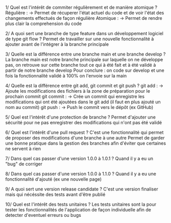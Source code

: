 1/ Quel est l'intérêt de commiter régulièrement et de manière atomique ?
    Régulière :
        -> Permet de récuperer l'état actuel du code et de voir l'état des changements effectués de façon régulière
    Atomique :
        -> Permet de rendre plus clair la comprehension du code

2/ A quoi sert une branche de type feature dans un développement logiciel de type git flow ?
    Permet de travailler sur une nouvelle fonctionnalité à ajouter avant de l'intégrer à la branche principale

3/ Quelle est la différence entre une branche main et une branche develop ?
    La branche main est notre branche principale sur laquelle on ne développe pas, on retrouve sur cette branche tout ce qui à été fait et à été validé à partir de notre branche develop
    Pour conclure : on code sur develop et une fois la fonctionnalité validé à 100% on l'envoie sur la main

4/ Quelle est la différence entre git add, git commit et git push ?
    git add : 
        -> Ajoute les modifications des fichiers à la zone de préparation pour le prochain commit
    git commit : 
        -> Crée un commit qui enregistre les modifications qui ont été ajoutées dans le git add (il faut en plus ajouté un nom au commit)
    git push : 
        -> Push le commit vers le dépôt (ex GitHub)

5/ Quel est l'intérêt d'une protection de branche ?
    Permet d'ajouter une sécurité pour ne pas enregistrer des modifications qui n'ont pas été validé

6/ Quel est l'intérêt d'une pull request ?
    C'est une fonctionnalité qui permet de proposer des modifications d'une branche à une autre
    Permet de garder une bonne pratique dans la gestion des branches afin d'éviter que certaines ne servent à rien 

7/ Dans quel cas passer d'une version 1.0.0 à 1.0.1 ?
    Quand il y a eu un "bug" de corriger

8/ Dans quel cas passer d'une version 1.0.0 à 1.1.0 ?
    Quand il y a eu une fonctionnalité d'ajouté (ex une nouvelle page)

9/ A quoi sert une version release candidate ?
    C'est une version finaliser mais qui nécéssite des tests avant d'être publié

10/ Quel est l'intérêt des tests unitaires ?
    Les tests unitaires sont la pour tester les fonctionnalités de l'application de façon individuelle afin de detecter d'eventuel erreurs ou bugs